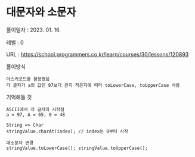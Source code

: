 # 대문자와 소문자
풀이일자 : 2023. 01. 16.  
    
레벨 : 0   

URL : https://school.programmers.co.kr/learn/courses/30/lessons/120893  
    
풀이방식    

    아스키코드를 활용했음
    각 글자가 a의 값인 97보다 큰지 작은지에 따라 toLowerCase, toUpperCase 사용

기억해둘 것  
    
    ASCII에서 각 글자의 시작점
    a = 97, A = 65, 0 = 48

    String => Char
    stringValue.charAt(index); // index는 0부터 시작

    대소문자 변경
    stringValue.toLowerCase(); stringValue.toUpperCase();
